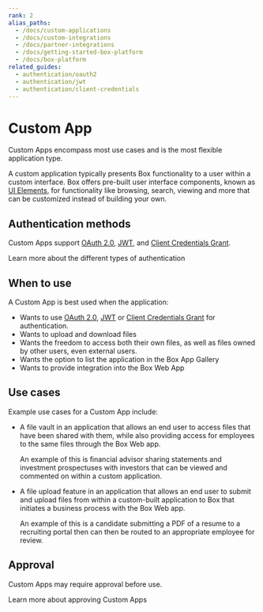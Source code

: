 ```yaml
---
rank: 2
alias_paths:
  - /docs/custom-applications
  - /docs/custom-integrations
  - /docs/partner-integrations
  - /docs/getting-started-box-platform
  - /docs/box-platform
related_guides:
  - authentication/oauth2
  - authentication/jwt
  - authentication/client-credentials
---
```


# Custom App

Custom Apps encompass most use cases and is the most flexible application type.

A custom application typically presents Box functionality to a user within a
custom interface. Box offers pre-built user interface components, known as 
[UI Elements][uie], for functionality like browsing, search, viewing and more
that can be customized instead of building your own.

## Authentication methods

Custom Apps support [OAuth 2.0][oauth2], [JWT][jwt], and 
[Client Credentials Grant][cc]. 

<CTA to='g://authentication/select'>
  Learn more about the different types of authentication
</CTA>

## When to use

A Custom App is best used when the application:

- Wants to use [OAuth 2.0][oauth2], [JWT][jwt] or 
 [Client Credentials Grant][cc] for authentication.
- Wants to upload and download files
- Wants the freedom to access both their own files, as well as files owned by
  other users, even external users.
- Wants the option to list the application in the Box App Gallery
- Wants to provide integration into the Box Web App

## Use cases

Example use cases for a Custom App include:

- A file vault in an application that allows an end user to access files that
  have been shared with them, while also providing access for employees to the
  same files through the Box Web app.

  An example of this is financial advisor sharing statements and investment
  prospectuses with investors that can be viewed and commented on within a 
  custom application.

- A file upload feature in an application that allows an end user to submit and
  upload files from within a custom-built application to Box that initiates
  a business process with the Box Web app.

  An example of this is a candidate submitting a PDF of a resume to a
  recruiting portal then can then be routed to an appropriate employee for
  review.

## Approval

Custom Apps may require approval before use. 

<CTA to='g://authorization/limited-access-approval'>
  Learn more about approving Custom Apps
</CTA>

[oauth2]: g://authentication/oauth2
[jwt]: g://authentication/jwt
[cc]: g://authentication/client-credentials/
[uie]: g://embed/ui-elements/
